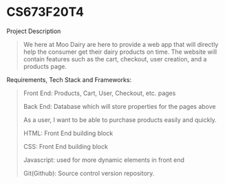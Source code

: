 # CS673F20T4

Project Description
>
>We here at Moo Dairy are here to provide a web app that will directly help the consumer get their dairy products on time. The website will contain features such as the cart, checkout, user creation, and a products page.
>
Requirements, Tech Stack and Frameworks:
>
>Front End: Products, Cart, User, Checkout, etc. pages
>
>Back End: Database which will store properties for the pages above
>
>As a user, I want to be able to purchase products easily and quickly.
>
>HTML: Front End building block
>
>CSS: Front End building block
>
>Javascript: used for more dynamic elements in front end
>
>Git(Github): Source control version repository.
